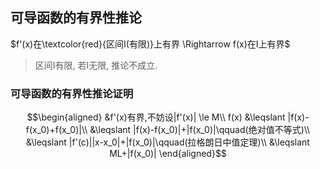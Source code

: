 ## 可导函数的有界性推论
$f'(x)在\textcolor{red}{区间I(有限)}上有界 \Rightarrow f(x)在I上有界$

> 区间I有限, 若I无限, 推论不成立. 

### 可导函数的有界性推论证明
$$\begin{aligned}
&f'(x)有界,不妨设|f'(x)| \le M\\
f(x) &\leqslant |f(x)-f(x_0)+f(x_0)|\\
&\leqslant |f(x)-f(x_0)|+|f(x_0)|\qquad(绝对值不等式)\\
&\leqslant |f'(c)||x-x_0|+|f(x_0)|\qquad(拉格朗日中值定理)\\
&\leqslant ML+|f(x_0)|
\end{aligned}$$

